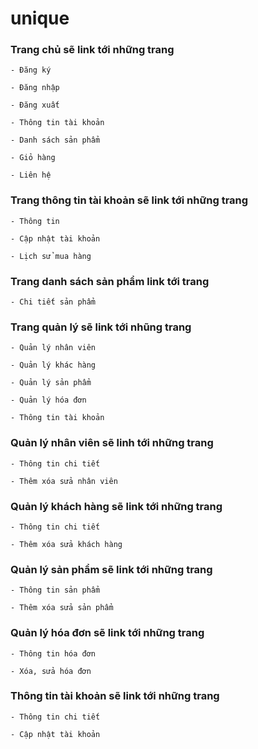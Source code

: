 # unique

### Trang chủ sẽ link tới những trang
  
    - Đăng ký
    
    - Đăng nhập
  
    - Đăng xuất
  
    - Thông tin tài khoản
  
    - Danh sách sản phẩm
  
    - Giỏ hàng
  
    - Liên hệ

### Trang thông tin tài khoản sẽ link tới những trang

    - Thông tin
  
    - Cập nhật tài khoản
  
    - Lịch sử mua hàng
 
 ### Trang danh sách sản phẩm link tới trang
  
    - Chi tiết sản phẩm

### Trang quản lý sẽ link tới nhũng trang

    - Quản lý nhân viên
    
    - Quản lý khác hàng
    
    - Quản lý sản phẩm
    
    - Quản lý hóa đơn
    
    - Thông tin tài khoản
  
  ### Quản lý nhân viên sẽ linh tới những trang
    
    - Thông tin chi tiết
    
    - Thêm xóa sửa nhân viên
  
  ### Quản lý khách hàng sẽ link tới những trang
    
    - Thông tin chi tiết
    
    - Thêm xóa sửa khách hàng
    
  ### Quản lý sản phẩm sẽ link tới những trang
    
    - Thông tin sản phẩm
    
    - Thêm xóa sửa sản phẩm
  
  ### Quản lý hóa đơn sẽ link tới những trang
    
    - Thông tin hóa đơn
    
    - Xóa, sửa hóa đơn
    
  ### Thông tin tài khoản sẽ link tới những trang
    
    - Thông tin chi tiết
    
    - Cập nhật tài khoản
